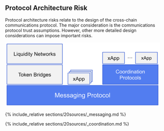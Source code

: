 ## Protocol Architecture Risk
Protocol architecture risks relate to the design of the cross-chain communications protocol. The major consideration is the communications protocol trust assumptions. However, other more detailed design considerations can impose important risks.

![Cross-chain protocol stack (adapted from Socket + L2 beats framework)](sections/20sources/protocolstack.png)


{% include_relative sections/20sources/_messaging.md %}

{% include_relative sections/20sources/_coordination.md %}

